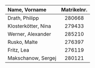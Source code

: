 | Name, Vorname         | Matrikelnr.     |
| :-------------------- | :--------------:|
| Drath, Philipp        |          280668 |
| Klosterkötter, Nina   |          279433 |
| Werner, Alexander     |          285210 |
| Rusko, Malte          |          276397 |
| Fritz, Lea            |          276119 |
| Makschanow, Sergej    |          280121 |
